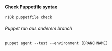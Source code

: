 
#### Check Puppetfile syntax
`r10k puppetfile check`

###### Puppet run aus anderem branch
`puppet agent --test --environment [BRANCHNAME]`
